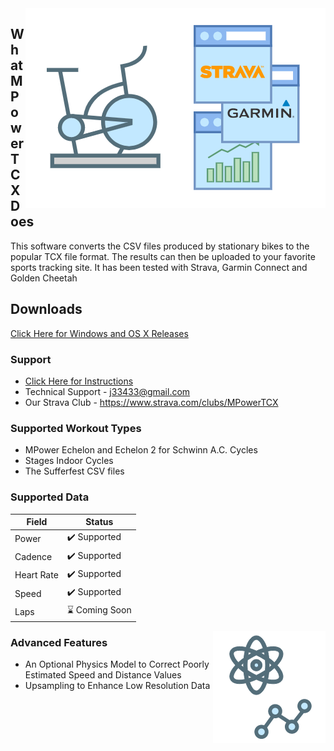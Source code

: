 <img align="right" src="images/mpowertcx%20simpler.png"/>

## What MPowerTCX Does
This software converts the CSV files produced by stationary bikes to the popular TCX file format. The results can then be uploaded to your favorite sports tracking site. It has been tested with Strava, Garmin Connect and Golden Cheetah

## Downloads
[Click Here for Windows and OS X Releases](https://github.com/j33433/MPowerTCX/releases)

### Support
* [Click Here for Instructions](INSTRUCTIONS.md)
* Technical Support - j33433@gmail.com
* Our Strava Club - https://www.strava.com/clubs/MPowerTCX

### Supported Workout Types
* MPower Echelon and Echelon 2 for Schwinn A.C. Cycles
* Stages Indoor Cycles
* The Sufferfest CSV files

### Supported Data

Field  | Status
-----|----- 
Power | ✔️ Supported
Cadence | ✔️ Supported
Heart Rate | ✔️ Supported
Speed | ✔️ Supported
Laps | ⌛ Coming Soon

<img src="images/mpowertcx advanced.png" align="right"/>

### Advanced Features
* An Optional Physics Model to Correct Poorly Estimated Speed and Distance Values
* Upsampling to Enhance Low Resolution Data
